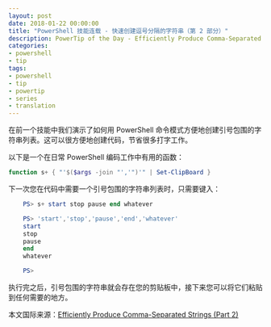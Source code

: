 ```yaml
---
layout: post
date: 2018-01-22 00:00:00
title: "PowerShell 技能连载 - 快速创建逗号分隔的字符串（第 2 部分）"
description: PowerTip of the Day - Efficiently Produce Comma-Separated Strings (Part 2)
categories:
- powershell
- tip
tags:
- powershell
- tip
- powertip
- series
- translation
---
```

在前一个技能中我们演示了如何用 PowerShell 命令模式方便地创建引号包围的字符串列表。这可以很方便地创建代码，节省很多打字工作。

以下是一个在日常 PowerShell 编码工作中有用的函数：

```powershell
function s+ { "'$($args -join "','")'" | Set-ClipBoard }
```

下一次您在代码中需要一个引号包围的字符串列表时，只需要键入：

```powershell
    PS> s+ start stop pause end whatever

    PS> 'start','stop','pause','end','whatever'
    start
    stop
    pause
    end
    whatever

    PS>
```

执行完之后，引号包围的字符串就会存在您的剪贴板中，接下来您可以将它们粘贴到任何需要的地方。

<!--more-->
本文国际来源：[Efficiently Produce Comma-Separated Strings (Part 2)](http://community.idera.com/powershell/powertips/b/tips/posts/efficiently-produce-comma-separated-strings-part-2)
